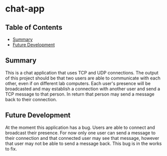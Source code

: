 # chat-app

## Table of Contents
- [Summary](#summary)
- [Future Development](#future-development)

## Summary
This is a chat application that uses TCP and UDP connections. The output of this project should be that two users are able to communicate
with each other, even if on different lab computers. Each user's presence will be broadcasted and may establish a connection with another
user and send a TCP message to that person. In return that person may send a message back to their connection.

## Future Development
At the moment this application has a bug. Users are able to connect and broadcast their presence. For now only one user can send a message 
to their connection and that connected user may see that message, however that user may not be able to send a message back. This bug is in the works to fix.

